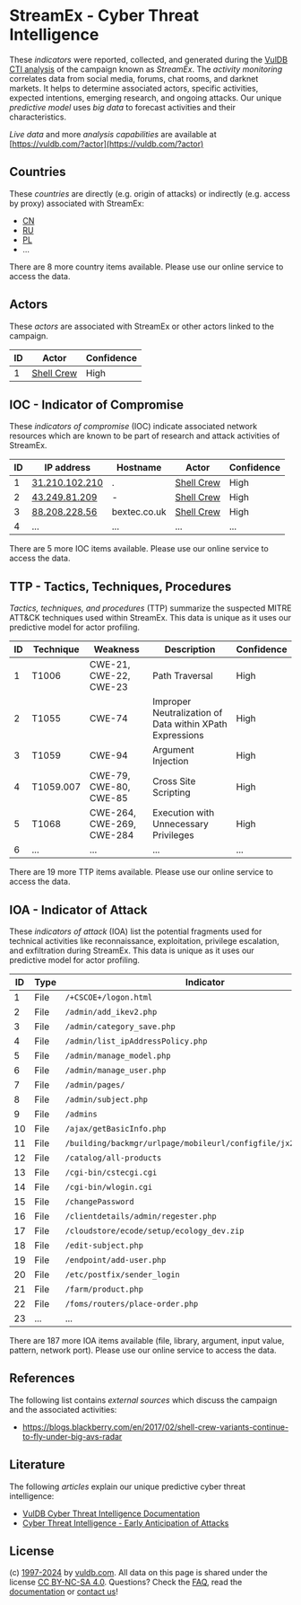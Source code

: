 # StreamEx - Cyber Threat Intelligence

These _indicators_ were reported, collected, and generated during the [VulDB CTI analysis](https://vuldb.com/?kb.cti) of the campaign known as _StreamEx_. The _activity monitoring_ correlates data from social media, forums, chat rooms, and darknet markets. It helps to determine associated actors, specific activities, expected intentions, emerging research, and ongoing attacks. Our unique _predictive model_ uses _big data_ to forecast activities and their characteristics.

_Live data_ and more _analysis capabilities_ are available at [https://vuldb.com/?actor](https://vuldb.com/?actor)

## Countries

These _countries_ are directly (e.g. origin of attacks) or indirectly (e.g. access by proxy) associated with StreamEx:

* [CN](https://vuldb.com/?country.cn)
* [RU](https://vuldb.com/?country.ru)
* [PL](https://vuldb.com/?country.pl)
* ...

There are 8 more country items available. Please use our online service to access the data.

## Actors

These _actors_ are associated with StreamEx or other actors linked to the campaign.

ID | Actor | Confidence
-- | ----- | ----------
1 | [Shell Crew](https://vuldb.com/?actor.shell_crew) | High

## IOC - Indicator of Compromise

These _indicators of compromise_ (IOC) indicate associated network resources which are known to be part of research and attack activities of StreamEx.

ID | IP address | Hostname | Actor | Confidence
-- | ---------- | -------- | ----- | ----------
1 | [31.210.102.210](https://vuldb.com/?ip.31.210.102.210) | . | [Shell Crew](https://vuldb.com/?actor.shell_crew) | High
2 | [43.249.81.209](https://vuldb.com/?ip.43.249.81.209) | - | [Shell Crew](https://vuldb.com/?actor.shell_crew) | High
3 | [88.208.228.56](https://vuldb.com/?ip.88.208.228.56) | bextec.co.uk | [Shell Crew](https://vuldb.com/?actor.shell_crew) | High
4 | ... | ... | ... | ...

There are 5 more IOC items available. Please use our online service to access the data.

## TTP - Tactics, Techniques, Procedures

_Tactics, techniques, and procedures_ (TTP) summarize the suspected MITRE ATT&CK techniques used within StreamEx. This data is unique as it uses our predictive model for actor profiling.

ID | Technique | Weakness | Description | Confidence
-- | --------- | -------- | ----------- | ----------
1 | T1006 | CWE-21, CWE-22, CWE-23 | Path Traversal | High
2 | T1055 | CWE-74 | Improper Neutralization of Data within XPath Expressions | High
3 | T1059 | CWE-94 | Argument Injection | High
4 | T1059.007 | CWE-79, CWE-80, CWE-85 | Cross Site Scripting | High
5 | T1068 | CWE-264, CWE-269, CWE-284 | Execution with Unnecessary Privileges | High
6 | ... | ... | ... | ...

There are 19 more TTP items available. Please use our online service to access the data.

## IOA - Indicator of Attack

These _indicators of attack_ (IOA) list the potential fragments used for technical activities like reconnaissance, exploitation, privilege escalation, and exfiltration during StreamEx. This data is unique as it uses our predictive model for actor profiling.

ID | Type | Indicator | Confidence
-- | ---- | --------- | ----------
1 | File | `/+CSCOE+/logon.html` | High
2 | File | `/admin/add_ikev2.php` | High
3 | File | `/admin/category_save.php` | High
4 | File | `/admin/list_ipAddressPolicy.php` | High
5 | File | `/admin/manage_model.php` | High
6 | File | `/admin/manage_user.php` | High
7 | File | `/admin/pages/` | High
8 | File | `/admin/subject.php` | High
9 | File | `/admins` | Low
10 | File | `/ajax/getBasicInfo.php` | High
11 | File | `/building/backmgr/urlpage/mobileurl/configfile/jx2_config.ini` | High
12 | File | `/catalog/all-products` | High
13 | File | `/cgi-bin/cstecgi.cgi` | High
14 | File | `/cgi-bin/wlogin.cgi` | High
15 | File | `/changePassword` | High
16 | File | `/clientdetails/admin/regester.php` | High
17 | File | `/cloudstore/ecode/setup/ecology_dev.zip` | High
18 | File | `/edit-subject.php` | High
19 | File | `/endpoint/add-user.php` | High
20 | File | `/etc/postfix/sender_login` | High
21 | File | `/farm/product.php` | High
22 | File | `/foms/routers/place-order.php` | High
23 | ... | ... | ...

There are 187 more IOA items available (file, library, argument, input value, pattern, network port). Please use our online service to access the data.

## References

The following list contains _external sources_ which discuss the campaign and the associated activities:

* https://blogs.blackberry.com/en/2017/02/shell-crew-variants-continue-to-fly-under-big-avs-radar

## Literature

The following _articles_ explain our unique predictive cyber threat intelligence:

* [VulDB Cyber Threat Intelligence Documentation](https://vuldb.com/?kb.cti)
* [Cyber Threat Intelligence - Early Anticipation of Attacks](https://www.scip.ch/en/?labs.20201022)

## License

(c) [1997-2024](https://vuldb.com/?kb.changelog) by [vuldb.com](https://vuldb.com/?kb.about). All data on this page is shared under the license [CC BY-NC-SA 4.0](https://creativecommons.org/licenses/by-nc-sa/4.0/). Questions? Check the [FAQ](https://vuldb.com/?kb.faq), read the [documentation](https://vuldb.com/?kb) or [contact us](https://vuldb.com/?contact)!

